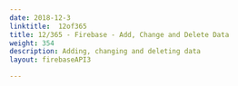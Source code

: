 ```yaml
---
date: 2018-12-3
linktitle:  12of365
title: 12/365 - Firebase - Add, Change and Delete Data
weight: 354
description: Adding, changing and deleting data
layout: firebaseAPI3

--- 
```

 